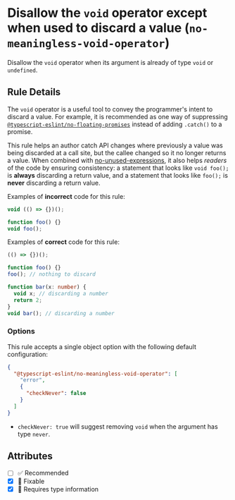 # Disallow the `void` operator except when used to discard a value (`no-meaningless-void-operator`)

Disallow the `void` operator when its argument is already of type `void` or `undefined`.

## Rule Details

The `void` operator is a useful tool to convey the programmer's intent to discard a value. For example, it is recommended as one way of suppressing [`@typescript-eslint/no-floating-promises`](./no-floating-promises.md) instead of adding `.catch()` to a promise.

This rule helps an author catch API changes where previously a value was being discarded at a call site, but the callee changed so it no longer returns a value. When combined with [no-unused-expressions](https://eslint.org/docs/rules/no-unused-expressions), it also helps _readers_ of the code by ensuring consistency: a statement that looks like `void foo();` is **always** discarding a return value, and a statement that looks like `foo();` is **never** discarding a return value.

Examples of **incorrect** code for this rule:

```ts
void (() => {})();

function foo() {}
void foo();
```

Examples of **correct** code for this rule:

```ts
(() => {})();

function foo() {}
foo(); // nothing to discard

function bar(x: number) {
  void x; // discarding a number
  return 2;
}
void bar(); // discarding a number
```

### Options

This rule accepts a single object option with the following default configuration:

```json
{
  "@typescript-eslint/no-meaningless-void-operator": [
    "error",
    {
      "checkNever": false
    }
  ]
}
```

- `checkNever: true` will suggest removing `void` when the argument has type `never`.

## Attributes

- [ ] ✅ Recommended
- [x] 🔧 Fixable
- [x] 💭 Requires type information
